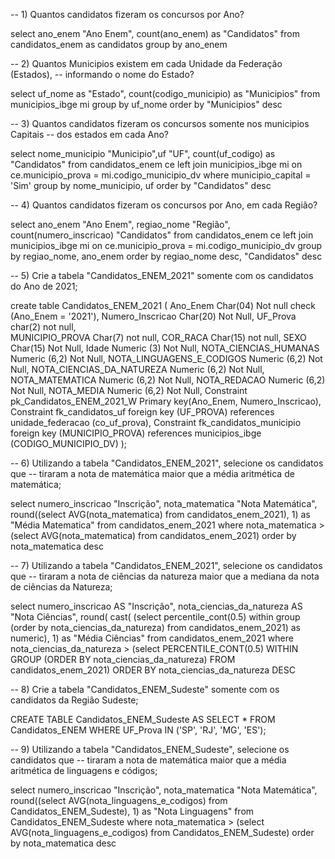 -- 1) Quantos candidatos fizeram os concursos por Ano?

select ano_enem "Ano Enem", count(ano_enem) as "Candidatos" from candidatos_enem as candidatos
group by ano_enem

-- 2) Quantos Municipios existem em cada Unidade da Federação (Estados), 
--    informando o nome do Estado?

select uf_nome as "Estado", count(codigo_municipio) as "Municipios" from municipios_ibge mi 
group by uf_nome
order by "Municipios" desc

-- 3) Quantos candidatos fizeram os concursos somente nos municipios Capitais 
--    dos estados em cada Ano?

select nome_municipio "Municipio",uf "UF", count(uf_codigo) as "Candidatos" from candidatos_enem ce
left join municipios_ibge mi on ce.municipio_prova = mi.codigo_municipio_dv
where municipio_capital = 'Sim'
group by nome_municipio, uf
order by "Candidatos" desc

-- 4) Quantos candidatos fizeram os concursos por Ano, em cada Região?

select ano_enem "Ano Enem", regiao_nome "Região", count(numero_inscricao) "Candidatos" from candidatos_enem ce
left join municipios_ibge mi on ce.municipio_prova = mi.codigo_municipio_dv
group by regiao_nome, ano_enem
order by regiao_nome desc, "Candidatos" desc

-- 5) Crie a tabela "Candidatos_ENEM_2021" somente com os candidatos do Ano de 2021;

create table Candidatos_ENEM_2021
(
 Ano_Enem          Char(04) Not null check (Ano_Enem = '2021'),
 Numero_Inscricao  Char(20) Not Null, 
 UF_Prova          char(2) not null,  
 MUNICIPIO_PROVA   Char(7) not null,
 COR_RACA          Char(15) not null, 
 SEXO              Char(15) Not Null,
 Idade             Numeric (3) Not Null,
 NOTA_CIENCIAS_HUMANAS        Numeric (6,2) Not Null,
 NOTA_LINGUAGENS_E_CODIGOS    Numeric (6,2) Not Null,
 NOTA_CIENCIAS_DA_NATUREZA   Numeric (6,2) Not Null,
 NOTA_MATEMATICA             Numeric (6,2) Not Null,
 NOTA_REDACAO                Numeric (6,2) Not Null,
 NOTA_MEDIA                  Numeric (6,2) Not Null,
Constraint pk_Candidatos_ENEM_2021_W Primary key(Ano_Enem, Numero_Inscricao),
Constraint fk_candidatos_uf foreign key (UF_PROVA) references unidade_federacao (co_uf_prova),
Constraint fk_candidatos_municipio foreign key (MUNICIPIO_PROVA) references municipios_ibge (CODIGO_MUNICIPIO_DV)
);

-- 6) Utilizando a tabela "Candidatos_ENEM_2021", selecione os candidatos que 
--    tiraram a nota de matemática maior que a média aritmética de matemática;

select numero_inscricao "Inscrição", nota_matematica "Nota Matemática", round((select AVG(nota_matematica) from candidatos_enem_2021), 1) as "Média Matematica"
from candidatos_enem_2021
where nota_matematica > (select AVG(nota_matematica) from candidatos_enem_2021)
order by nota_matematica desc

-- 7) Utilizando a tabela "Candidatos_ENEM_2021", selecione os candidatos que 
--    tiraram a nota de ciências da natureza maior que a mediana da nota de ciências da Natureza;

select numero_inscricao AS "Inscrição", nota_ciencias_da_natureza AS "Nota Ciências", round( cast(
      (select percentile_cont(0.5) within group (order by nota_ciencias_da_natureza) from candidatos_enem_2021) as numeric), 1) as "Média Ciências"
from candidatos_enem_2021
where nota_ciencias_da_natureza > (select PERCENTILE_CONT(0.5) WITHIN GROUP (ORDER BY nota_ciencias_da_natureza) FROM candidatos_enem_2021)
ORDER BY nota_ciencias_da_natureza DESC

-- 8) Crie a tabela "Candidatos_ENEM_Sudeste" somente com os candidatos da Região Sudeste;

CREATE TABLE Candidatos_ENEM_Sudeste AS
SELECT *
FROM Candidatos_ENEM
WHERE UF_Prova IN ('SP', 'RJ', 'MG', 'ES');


-- 9) Utilizando a tabela "Candidatos_ENEM_Sudeste", selecione os candidatos que 
--    tiraram a nota de matemática maior que a média aritmética de linguagens e códigos;

select numero_inscricao "Inscrição", nota_matematica "Nota Matemática", round((select AVG(nota_linguagens_e_codigos) from Candidatos_ENEM_Sudeste), 1) as "Nota Linguagens"
from Candidatos_ENEM_Sudeste
where nota_matematica > (select AVG(nota_linguagens_e_codigos) from Candidatos_ENEM_Sudeste)
order by nota_matematica desc

